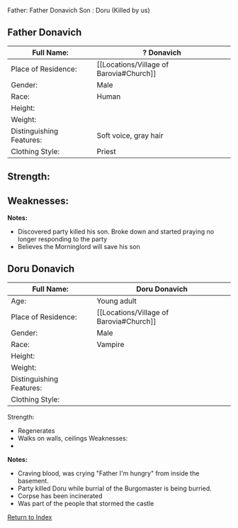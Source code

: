 Father: Father Donavich
Son : Doru (Killed by us)

## Father Donavich
| Full Name:               | ? Donavich                              |
| ------------------------ | --------------------------------------- |
| Place of Residence:      | [[Locations/Village of Barovia#Church]] |
| Gender:                  | Male                                    |
| Race:                    | Human                                   |
| Height:                  |                                         |
| Weight:                  |                                         |
| Distinguishing Features: | Soft voice, gray hair                   |
| Clothing Style:          | Priest                                  |

Strength:
 - 
Weaknesses:
 - 
**Notes:**
- Discovered party killed his son. Broke down and started praying no longer responding to the party
- Believes the Morninglord will save his son

## Doru Donavich
| Full Name:               | Doru Donavich             |
| ------------------------ | ------------------------- |
| Age:                     | Young adult                |
| Place of Residence:      | [[Locations/Village of Barovia#Church]] |
| Gender:                  | Male                      |
| Race:                    | Vampire                   |
| Height:                  |                           |
| Weight:                  |                           |
| Distinguishing Features: |                           |
| Clothing Style:          |                           |

Strength:
 - Regenerates
 - Walks on walls, ceilings
Weaknesses:
- 

**Notes:**
- Craving blood, was crying "Father I'm hungry" from inside the basement.
- Party killed Doru while burrial of the Burgomaster is being burried.
- Corpse has been incinerated
- Was part of the people that stormed the castle

[Return to Index](_index.md)